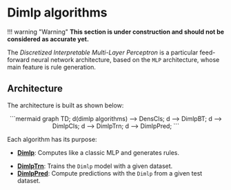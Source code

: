 # Dimlp algorithms

!!! warning "Warning"
    **This section is under construction and should not be considered as accurate yet.**

The *Discretized Interpretable Multi-Layer Perceptron* is a particular feed-forward neural network architecture, based on the `MLP` architecture, whose main feature is rule generation.

## Architecture
The architecture is built as shown below:

<div align="center">
```mermaid
graph TD;
    d(dimlp algorithms) --> DensCls;
    d --> DimlpBT;
    d --> DimlpCls;
    d --> DimlpTrn;
    d --> DimlpPred;
```
</div>


Each algorithm has its purpose:

- **[Dimlp]()**: Computes like a classic MLP and generates rules.
<!-- - **[DimlpBT]()**: 
- **[DimlpCls]()**:  -->
- **[DimlpTrn]()**: Trains the `Dimlp` model with a given dataset.
- **[DimlpPred]()**: Compute predictions with the `Dimlp` from a given test dataset.
